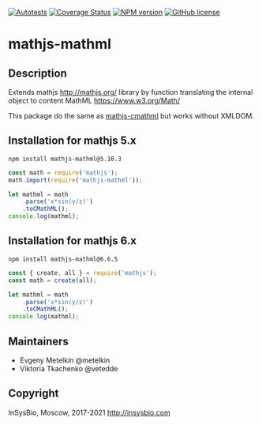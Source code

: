 [![Autotests](https://github.com/insysbio/mathjs-mathml/workflows/Autotests/badge.svg)](https://github.com/insysbio/mathjs-mathml/actions)
[![Coverage Status](https://coveralls.io/repos/github/insysbio/mathjs-mathml/badge.svg?branch=master)](https://coveralls.io/github/insysbio/mathjs-mathml?branch=master)
[![NPM version](https://img.shields.io/npm/v/mathjs-mathml.svg)](https://www.npmjs.com/package/mathjs-mathml)
[![GitHub license](https://img.shields.io/github/license/insysbio/mathjs-mathml.svg)](https://github.com/insysbio/mathjs-mathml/blob/master/LICENSE)

# mathjs-mathml

## Description

Extends mathjs http://mathjs.org/ library by function translating the internal object to content MathML https://www.w3.org/Math/

This package do the same as [mathjs-cmathml](https://www.npmjs.com/package/mathjs-cmathml) but works without XMLDOM.

## Installation for mathjs 5.x

```shell
npm install mathjs-mathml@5.10.3
```

```javascript
const math = require('mathjs');
math.import(require('mathjs-mathml'));

let mathml = math
    .parse('x*sin(y/z)')
    .toCMathML();
console.log(mathml);
```

## Installation for mathjs 6.x

```shell
npm install mathjs-mathml@6.6.5
```

```javascript
const { create, all } = require('mathjs');
const math = create(all);

let mathml = math
    .parse('x*sin(y/z)')
    .toCMathML();
console.log(mathml);
```

## Maintainers

 - Evgeny Metelkin @metelkin
 - Viktoria Tkachenko @vetedde

## Copyright

InSysBio, Moscow, 2017-2021
http://insysbio.com
